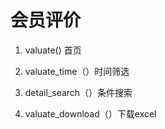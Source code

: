 # 会员评价

1. valuate() 首页

2. valuate_time（）时间筛选

3. detail_search（）条件搜索

4. valuate_download（）下载excel